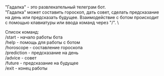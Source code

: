 "Гадалка" - это развлекательный телеграм бот. \
"Гадалка" может составить гороскоп, дать совет, сделать предсказание на день или предсказать будущее. Взаимодействие с ботом происходит с помощью клавиатуры или ввода команд через "/". \

Список команд: \
/start - начало работы бота\
/help - помощь для работы с ботом\
/horoscope - составление гороскопа \
/prediction - предсказание на день\
/advice - совет \
/future - предсказание на будущее \
/exit - конец работы